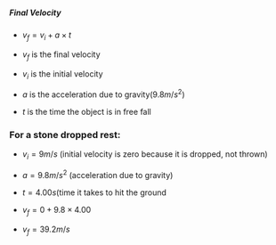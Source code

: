 ##### Final Velocity

* $v_f = v_i + a \times t$

* $v_f$ is the final velocity

* $v_i$ is the initial velocity

* $a$ is the acceleration due to gravity($9.8m/s^2$)

* $t$ is the time the object is in free fall

### For a stone dropped rest:

* $v_i = 9 m/s$ (initial velocity is zero because it is dropped, not thrown)

* $a = 9.8m/s^2$ (acceleration due to gravity)

* $t = 4.00s$(time it takes to hit the ground

* $v_f = 0 + 9.8 \times 4.00$

* $v_f = 39.2m/s$
